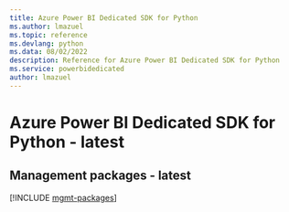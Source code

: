 ```yaml
---
title: Azure Power BI Dedicated SDK for Python
ms.author: lmazuel
ms.topic: reference
ms.devlang: python
ms.data: 08/02/2022
description: Reference for Azure Power BI Dedicated SDK for Python
ms.service: powerbidedicated
author: lmazuel
---
```

# Azure Power BI Dedicated SDK for Python - latest

## Management packages - latest
[!INCLUDE [mgmt-packages](power-bi-dedicated-mgmt-index.md)]